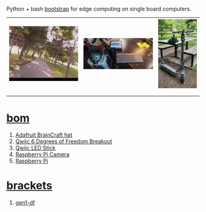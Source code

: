 Python + bash <a href="https://github.com/kamangir/blue-sbc">bootstrap</a> for edge computing on single board computers.

| [![image](../images/helmet-2.jpg)](#) | [![image](../images/helmet-3.jpg)](#) | [![image](../images/helmet-4.jpg)](#) |
| --- | --- | --- |

---

# [bom](../parts.md)

1. [Adafruit BrainCraft hat](../parts.md#adafruit-braincraft-hat)
1. [Qwiic 6 Degrees of Freedom Breakout](../parts.md#qwiic-6-degrees-of-freedom-breakout)
1. [Qwiic LED Stick](../parts.md#qwiic-led-stick)
1. [Raspberry Pi Camera](../parts.md#raspberry-pi-camera)
1. [Raspberry Pi](../parts.md#raspberry-pi)

# [brackets](../brackets)

1. [gen1-df](../brackets/gen1-df/gen1-df.stl)

